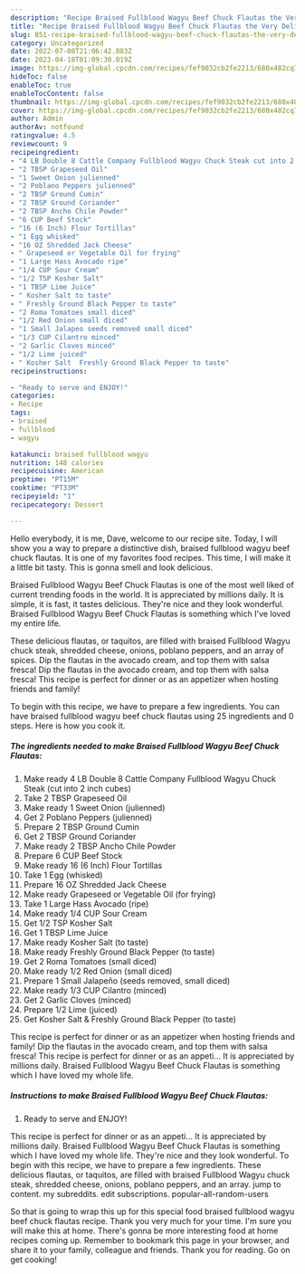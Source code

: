 ```yaml
---
description: "Recipe Braised Fullblood Wagyu Beef Chuck Flautas the Very Delicious}"
title: "Recipe Braised Fullblood Wagyu Beef Chuck Flautas the Very Delicious}"
slug: 851-recipe-braised-fullblood-wagyu-beef-chuck-flautas-the-very-delicious
category: Uncategorized
date: 2022-07-08T21:06:42.883Z
date: 2023-04-18T01:09:30.019Z
image: https://img-global.cpcdn.com/recipes/fef9032cb2fe2213/680x482cq70/braised-fullblood-wagyu-beef-chuck-flautas-recipe-main-photo.jpg
hideToc: false
enableToc: true
enableTocContent: false
thumbnail: https://img-global.cpcdn.com/recipes/fef9032cb2fe2213/680x482cq70/braised-fullblood-wagyu-beef-chuck-flautas-recipe-main-photo.jpg
cover: https://img-global.cpcdn.com/recipes/fef9032cb2fe2213/680x482cq70/braised-fullblood-wagyu-beef-chuck-flautas-recipe-main-photo.jpg
author: Admin
authorAv: notfound
ratingvalue: 4.5
reviewcount: 9
recipeingredient:
- "4 LB Double 8 Cattle Company Fullblood Wagyu Chuck Steak cut into 2 inch cubes"
- "2 TBSP Grapeseed Oil"
- "1 Sweet Onion julienned"
- "2 Poblano Peppers julienned"
- "2 TBSP Ground Cumin"
- "2 TBSP Ground Coriander"
- "2 TBSP Ancho Chile Powder"
- "6 CUP Beef Stock"
- "16 (6 Inch) Flour Tortillas"
- "1 Egg whisked"
- "16 OZ Shredded Jack Cheese"
- " Grapeseed or Vegetable Oil for frying"
- "1 Large Hass Avocado ripe"
- "1/4 CUP Sour Cream"
- "1/2 TSP Kosher Salt"
- "1 TBSP Lime Juice"
- " Kosher Salt to taste"
- " Freshly Ground Black Pepper to taste"
- "2 Roma Tomatoes small diced"
- "1/2 Red Onion small diced"
- "1 Small Jalapeo seeds removed small diced"
- "1/3 CUP Cilantro minced"
- "2 Garlic Cloves minced"
- "1/2 Lime juiced"
- " Kosher Salt  Freshly Ground Black Pepper to taste"
recipeinstructions:

- "Ready to serve and ENJOY!"
categories:
- Recipe
tags:
- braised
- fullblood
- wagyu

katakunci: braised fullblood wagyu 
nutrition: 148 calories
recipecuisine: American
preptime: "PT15M"
cooktime: "PT33M"
recipeyield: "1"
recipecategory: Dessert

---
```



Hello everybody, it is me, Dave, welcome to our recipe site. Today, I will show you a way to prepare a distinctive dish, braised fullblood wagyu beef chuck flautas. It is one of my favorites food recipes. This time, I will make it a little bit tasty. This is gonna smell and look delicious.

Braised Fullblood Wagyu Beef Chuck Flautas is one of the most well liked of current trending foods in the world. It is appreciated by millions daily. It is simple, it is fast, it tastes delicious. They're nice and they look wonderful. Braised Fullblood Wagyu Beef Chuck Flautas is something which I've loved my entire life.

These delicious flautas, or taquitos, are filled with braised Fullblood Wagyu chuck steak, shredded cheese, onions, poblano peppers, and an array of spices. Dip the flautas in the avocado cream, and top them with salsa fresca! Dip the flautas in the avocado cream, and top them with salsa fresca! This recipe is perfect for dinner or as an appetizer when hosting friends and family!


To begin with this recipe, we have to prepare a few ingredients. You can have braised fullblood wagyu beef chuck flautas using 25 ingredients and 0 steps. Here is how you cook it.

<!--inarticleads1-->

##### The ingredients needed to make Braised Fullblood Wagyu Beef Chuck Flautas:

1. Make ready 4 LB Double 8 Cattle Company Fullblood Wagyu Chuck Steak (cut into 2 inch cubes)
1. Take 2 TBSP Grapeseed Oil
1. Make ready 1 Sweet Onion (julienned)
1. Get 2 Poblano Peppers (julienned)
1. Prepare 2 TBSP Ground Cumin
1. Get 2 TBSP Ground Coriander
1. Make ready 2 TBSP Ancho Chile Powder
1. Prepare 6 CUP Beef Stock
1. Make ready 16 (6 Inch) Flour Tortillas
1. Take 1 Egg (whisked)
1. Prepare 16 OZ Shredded Jack Cheese
1. Make ready  Grapeseed or Vegetable Oil (for frying)
1. Take 1 Large Hass Avocado (ripe)
1. Make ready 1/4 CUP Sour Cream
1. Get 1/2 TSP Kosher Salt
1. Get 1 TBSP Lime Juice
1. Make ready  Kosher Salt (to taste)
1. Make ready  Freshly Ground Black Pepper (to taste)
1. Get 2 Roma Tomatoes (small diced)
1. Make ready 1/2 Red Onion (small diced)
1. Prepare 1 Small Jalapeño (seeds removed, small diced)
1. Make ready 1/3 CUP Cilantro (minced)
1. Get 2 Garlic Cloves (minced)
1. Prepare 1/2 Lime (juiced)
1. Get  Kosher Salt &amp; Freshly Ground Black Pepper (to taste)


This recipe is perfect for dinner or as an appetizer when hosting friends and family! Dip the flautas in the avocado cream, and top them with salsa fresca! This recipe is perfect for dinner or as an appeti… It is appreciated by millions daily. Braised Fullblood Wagyu Beef Chuck Flautas is something which I have loved my whole life. 

<!--inarticleads2-->

##### Instructions to make Braised Fullblood Wagyu Beef Chuck Flautas:


1. Ready to serve and ENJOY!

This recipe is perfect for dinner or as an appeti… It is appreciated by millions daily. Braised Fullblood Wagyu Beef Chuck Flautas is something which I have loved my whole life. They&#39;re nice and they look wonderful. To begin with this recipe, we have to prepare a few ingredients. These delicious flautas, or taquitos, are filled with braised Fullblood Wagyu chuck steak, shredded cheese, onions, poblano peppers, and an array. jump to content. my subreddits. edit subscriptions. popular-all-random-users 

So that is going to wrap this up for this special food braised fullblood wagyu beef chuck flautas recipe. Thank you very much for your time. I'm sure you will make this at home. There's gonna be more interesting food at home recipes coming up. Remember to bookmark this page in your browser, and share it to your family, colleague and friends. Thank you for reading. Go on get cooking!
